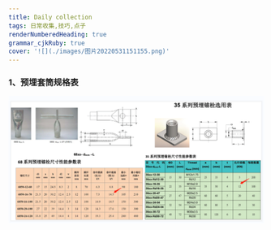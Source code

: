 ```yaml
---
title: Daily collection 
tags: 日常收集,技巧,点子
renderNumberedHeading: true
grammar_cjkRuby: true
cover: '![](./images/图片20220531151155.png)'
---
```

### 1、预埋套筒规格表
![enter description here](./images/1653981451059.png)
